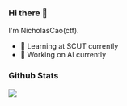 ### Hi there 👋

<!--
**NicholasCao/nicholascao** is a ✨ _special_ ✨ repository because its `README.md` (this file) appears on your GitHub profile.

Here are some ideas to get you started:

- 🔭 I’m currently working on ...
- 🌱 I’m currently learning ...
- 👯 I’m looking to collaborate on ...
- 🤔 I’m looking for help with ...
- 💬 Ask me about ...
- 📫 How to reach me: ...
- 😄 Pronouns: ...
- ⚡ Fun fact: ...
-->


I'm NicholasCao(ctf).

<!-- - 🔭 I’m currently working on Tencent -->
- 🌱 Learning at SCUT currently
- 🍉 Working on AI currently

### Github Stats

![](https://github-readme-stats.vercel.app/api?username=nicholascao&hide_title=true&show_icons=true&icon_color=007aff&text_color=333&bg_color=fff)

